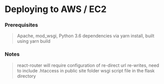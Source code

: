 # Deploying to AWS / EC2
### Prerequisites
> Apache, mod_wsgi, Python 3.6 
> dependencies via yarn install, built using yarn build
### Notes
> react-router will require configuration of re-direct url re-writes, need to include .htaccess in public site folder
> wsgi script file in the flask directory

